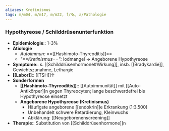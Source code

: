 ```yaml
---
aliases: Kretinismus
tags: m/m04, m/m17, m/m22, f/🗞️, a/Pathologie
---
```

### Hypothyreose / Schilddrüsenunterfunktion 
- **Epidemiologie**:: 1-3%
- **Ätiologie**
	- *Autoimmun:* ==[[Hashimoto-Thyreoditis]]==
	- *"==Kretinismus==":* Iodmangel → Angeborene Hypothyreose
- **Symptome**:: s. [[Schilddrüsenhormone#Wirkung]], insb. [[Bradykardie]], ~~Gewichtszunahme~~, Lethargie
- **[[Labor]]**:: [[TSH]]↑
- **Sonderformen**
	- **[[Hashimoto-Thyreoditis]]**:: [[Autoimmunität]] mit [[Auto-Antikörper]]n gegen Thyreocyten; lange beschwerdefrei bis Hypothyreose einsetzt
	- **Angeborene Hypothyreose (Kretinismus)**
		- Häufigste angeborene [[endokrin]]e Erkrankung (1:3.500)
		- Unbehandelt schwere Retardierung, Kleinwuchs
		- Abklärung: [[Neugeborenenscreening]]
- **Therapie**:: Substitution von [[Schilddrüsenhormone]]n